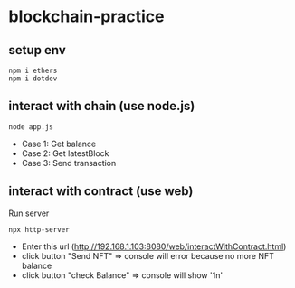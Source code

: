 # blockchain-practice

## setup env
```
npm i ethers
npm i dotdev
```

## interact with chain (use node.js)
```
node app.js
```
- Case 1: Get balance 
- Case 2: Get latestBlock
- Case 3: Send transaction

## interact with contract (use web)

Run server 
```
npx http-server
```
- Enter this url (http://192.168.1.103:8080/web/interactWithContract.html)
- click button "Send NFT" => console will error because no more NFT balance
- click button "check Balance" => console will show '1n'
